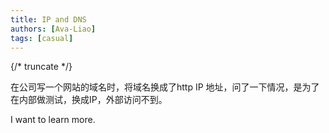 ```yaml
---
title: IP and DNS
authors: [Ava-Liao]
tags: [casual]
---
```


{/\* truncate \*/}

在公司写一个网站的域名时，将域名换成了http IP 地址，问了一下情况，是为了在内部做测试，换成IP，外部访问不到。

I want to learn more.